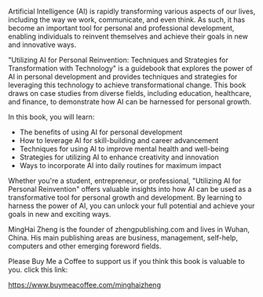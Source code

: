
Artificial Intelligence (AI) is rapidly transforming various aspects of our lives, including the way we work, communicate, and even think. As such, it has become an important tool for personal and professional development, enabling individuals to reinvent themselves and achieve their goals in new and innovative ways.

"Utilizing AI for Personal Reinvention: Techniques and Strategies for Transformation with Technology" is a guidebook that explores the power of AI in personal development and provides techniques and strategies for leveraging this technology to achieve transformational change. This book draws on case studies from diverse fields, including education, healthcare, and finance, to demonstrate how AI can be harnessed for personal growth.

In this book, you will learn:

* The benefits of using AI for personal development
* How to leverage AI for skill-building and career advancement
* Techniques for using AI to improve mental health and well-being
* Strategies for utilizing AI to enhance creativity and innovation
* Ways to incorporate AI into daily routines for maximum impact

Whether you're a student, entrepreneur, or professional, "Utilizing AI for Personal Reinvention" offers valuable insights into how AI can be used as a transformative tool for personal growth and development. By learning to harness the power of AI, you can unlock your full potential and achieve your goals in new and exciting ways.

MingHai Zheng is the founder of zhengpublishing.com and lives in Wuhan, China. His main publishing areas are business, management, self-help, computers and other emerging foreword fields.

Please Buy Me a Coffee to support us if you think this book is valuable to you. click this link:

https://www.buymeacoffee.com/minghaizheng
